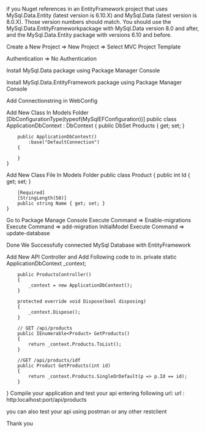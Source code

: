 if you Nuget references in an EntityFramework project that uses MySql.Data.Entity (latest version is 6.10.X) and MySql.Data (latest version is 8.0.X). Those version numbers should match. You should use the MySql.Data.EntityFrameworkpackage with MySql.Data version 8.0 and after, and the MySql.Data.Entity package with versions 6.10 and before.

Create a New Project => New Project => Select MVC Project Template

Authentication => No Authentication

Install MySql.Data package using Package Manager Console

Install MySql.Data.EntityFramework package using Package Manager Console

Add Connectionstring in WebConfig
<add name="DefaultConnection" connectionString="server=localhost;userid=uid;password=pwd;database=dbName;persistsecurityinfo=true" providerName="MySql.Data.MySqlClient" />

Add New Class In Models Folder
[DbConfigurationType(typeof(MySqlEFConfiguration))]
    public class ApplicationDbContext : DbContext
    {
        public DbSet<Product> Products { get; set; }

        public ApplicationDbContext()
            :base("DefaultConnection")
        {

        }
    }    



Add New Class File In Models Folder 
public class Product
    {
        public int Id { get; set; }

        [Required]
        [StringLength(50)]        
        public string Name { get; set; }
    }


Go to Package Manage Console
Execute Command => Enable-migrations
Execute Command => add-migration InitialModel
Execute Command => update-database

Done We Successfully connected MySql Database with EntityFramework

Add New API Controller and Add Following code to in.
private static ApplicationDbContext _context;

        public ProductsController()
        {
            _context = new ApplicationDbContext();
        }

        protected override void Dispose(bool disposing)
        {
            _context.Dispose();
        }

        // GET /api/products
        public IEnumerable<Product> GetProducts()
        {
            return _context.Products.ToList();
        }

        //GET /api/products/idf
        public Product GetProducts(int id)
        {
            return _context.Products.SingleOrDefault(p => p.Id == id);
        }
}
Compile your application and test your api entering following url:
url : http:localhost:port/api/products

you can also test your api using postman or any other restclient

Thank you







